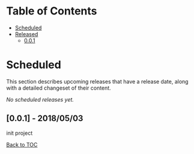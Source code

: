 # Table of Contents

- [Scheduled](#scheduled)
- [Released](#released)
    - [0.0.1](#001---20180503)

# Scheduled

This section describes upcoming releases that have a release date, along with
a detailed changeset of their content.

*No scheduled releases yet.*

## [0.0.1] - 2018/05/03

init project

[Back to TOC](#table-of-contents)